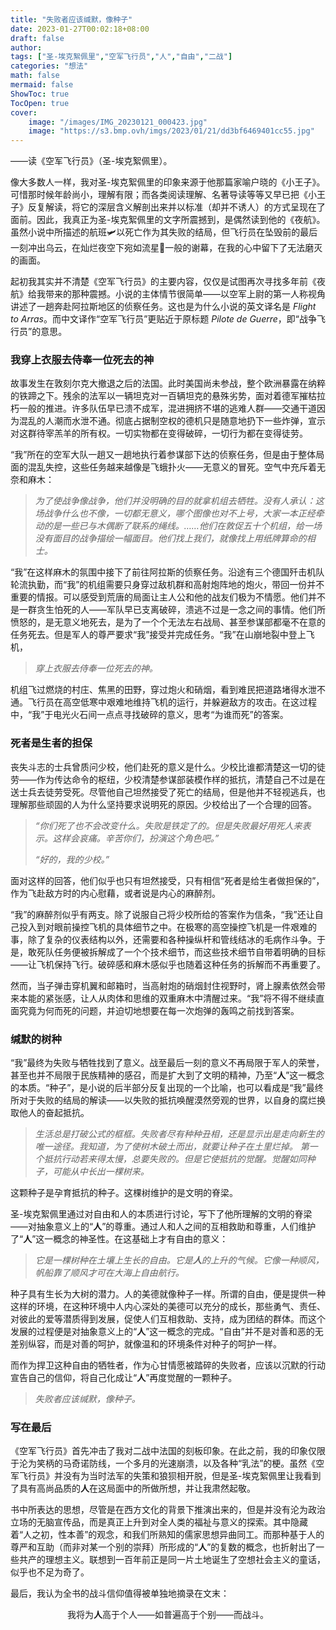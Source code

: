 ```yaml
---
title: "失败者应该缄默，像种子"
date: 2023-01-27T00:02:18+08:00
draft: false
author:
tags: ["圣-埃克絮佩里","空军飞行员","人","自由","二战"]
categories: "想法"
math: false
mermaid: false
ShowToc: true
TocOpen: true
cover:
    image: "/images/IMG_20230121_000423.jpg"
    image: "https://s3.bmp.ovh/imgs/2023/01/21/dd3bf6469401cc55.jpg"
---
```


——读《空军飞行员》（圣-埃克絮佩里）。

像大多数人一样，我对圣-埃克絮佩里的印象来源于他那篇家喻户晓的《小王子》。可惜那时候年龄尚小，理解有限；而各类阅读理解、名著导读等等又早已把《小王子》反复解读，将它的深层含义解剖出来并以标准（却并不诱人）的方式呈现在了面前。因此，我真正为圣-埃克絮佩里的文字所震撼到，是偶然读到他的《夜航》。虽然小说中所描述的航班🛩以死亡作为其失败的结局，但飞行员在坠毁前的最后一刻冲出乌云，在灿烂夜空下宛如流星🌠一般的谢幕，在我的心中留下了无法磨灭的画面。

<!--more-->

起初我其实并不清楚《空军飞行员》的主要内容，仅仅是试图再次寻找多年前《夜航》给我带来的那种震撼。小说的主体情节很简单——以空军上尉的第一人称视角讲述了一趟奔赴阿拉斯地区的侦察任务。这也是为什么小说的英文译名是 *Flight to Arras*。而中文译作“空军飞行员”更贴近于原标题 *Pilote de Guerre*，即“战争飞行员”的意思。

### 我穿上衣服去侍奉一位死去的神

故事发生在敦刻尔克大撤退之后的法国。此时美国尚未参战，整个欧洲暴露在纳粹的铁蹄之下。残余的法军以一辆坦克对一百辆坦克的悬殊劣势，面对着德军摧枯拉朽一般的推进。许多队伍早已溃不成军，混进拥挤不堪的逃难人群——交通干道因为混乱的人潮而水泄不通。彻底占据制空权的德机只是随意地扔下一些炸弹，宣示对这群待宰羔羊的所有权。一切实物都在变得破碎，一切行为都在变得徒劳。

“我”所在的空军大队一趟又一趟地执行着参谋部下达的侦察任务，但是由于整体局面的混乱失控，这些任务越来越像是飞蛾扑火——无意义的冒死。空气中充斥着无奈和麻木：

> *为了使战争像战争，他们并没明确的目的就拿机组去牺牲。没有人承认：这场战争什么也不像，一切都无意义，哪个图像也对不上号，大家一本正经牵动的是一些已与木偶断了联系的绳线。……他们在敦促五十个机组，给一场没有面目的战争描绘一幅面目。他们找上我们，就像找上用纸牌算命的相士。*

“我”在这样麻木的氛围中接下了前往阿拉斯的侦察任务。沿途有三个德国歼击机队轮流执勤，而“我”的机组需要只身穿过敌机群和高射炮阵地的炮火，带回一份并不重要的情报。可以感受到荒唐的局面让主人公和他的战友们极为不情愿。他们并不是一群贪生怕死的人——军队早已支离破碎，溃逃不过是一念之间的事情。他们所愤怒的，是无意义地死去，是为了一个个无法左右战局、甚至参谋部都毫不在意的任务死去。但是军人的尊严要求“我”接受并完成任务。“我”在山崩地裂中登上飞机，

> *穿上衣服去侍奉一位死去的神。*

机组飞过燃烧的村庄、焦黑的田野，穿过炮火和硝烟，看到难民把道路堵得水泄不通。飞行员在高空低寒中艰难地维持飞机的运行，并躲避敌方的攻击。在这过程中，“我”于电光火石间一点点寻找破碎的意义，思考“为谁而死”的答案。

### 死者是生者的担保

丧失斗志的士兵曾质问少校，他们赴死的意义是什么。少校比谁都清楚这一切的徒劳——作为传达命令的枢纽，少校清楚参谋部装模作样的抵抗，清楚自己不过是在送士兵去徒劳受死。尽管他自己坦然接受了死亡的结局，但是他并不轻视逃兵，也理解那些顽固的人为什么坚持要求说明死的原因。少校给出了一个合理的回答。

> *“你们死了也不会改变什么。失败是铁定了的。但是失败最好用死人来表示。这样会哀痛。辛苦你们，扮演这个角色吧。”*
>
> *“好的，我的少校。”*

面对这样的回答，他们似乎也只有坦然接受，只有相信“死者是给生者做担保的”，作为飞赴敌方时的内心慰藉，或者说是内心的麻醉剂。

“我”的麻醉剂似乎有两支。除了说服自己将少校所给的答案作为信条，“我”还让自己投入到对眼前操控飞机的具体细节之中。在极寒的高空操控飞机是一件艰难的事，除了复杂的仪表结构以外，还需要和各种操纵杆和管线结冰的毛病作斗争。于是，敢死队任务便被拆解成了一个个技术细节，而这些技术细节自带着明确的目标——让飞机保持飞行。破碎感和麻木感似乎也随着这种任务的拆解而不再重要了。

然而，当子弹击穿机翼和邮箱时，当高射炮的硝烟封住视野时，肾上腺素依然会带来本能的紧张感，让人从肉体和思维的双重麻木中清醒过来。“我”将不得不继续直面究竟为何而死的问题，并迫切地想要在每一次炮弹的轰鸣之前找到答案。

### 缄默的树种

“我”最终为失败与牺牲找到了意义。战至最后一刻的意义不再局限于军人的荣誉，甚至也并不局限于民族精神的感召，而是扩大到了文明的精神，乃至“**人**”这一概念的本质。“种子”，是小说的后半部分反复出现的一个比喻，也可以看成是“我”最终所对于失败的结局的解读——以失败的抵抗唤醒漠然旁观的世界，以自身的腐烂换取他人的奋起抵抗。

> *生活总是打破公式的框框。失败者尽有种种丑相，还是显示出是走向新生的唯一途径。我知道，为了使树木破土而出，就要让种子在土里烂掉。 第一个抵抗行动若来得太慢，总要失败的。但是它使抵抗的觉醒。觉醒如同种子，可能从中长出一棵树来。*

这颗种子是孕育抵抗的种子。这棵树维护的是文明的脊梁。

圣-埃克絮佩里通过对自由和人的本质进行讨论，写下了他所理解的文明的脊梁——对抽象意义上的“**人**”的尊重。通过人和人之间的互相救助和尊重，人们维护了“**人**”这一概念的神圣性。在这基础上才有自由的意义：

> *它是一棵树种在土壤上生长的自由。它是**人**的上升的气候。它像一种顺风，帆船靠了顺风才可在大海上自由航行。*

种子具有生长为大树的潜力。人的美德就像种子一样。所谓的自由，便是提供一种这样的环境，在这种环境中人内心深处的美德可以充分的成长，那些勇气、责任、对彼此的爱等潜质得到发展，促使人们互相救助、支持，成为团结的群体。而这个发展的过程便是对抽象意义上的“**人**”这一概念的完成。“自由”并不是对善和恶的无差别纵容，而是对善的呵护，就像温和的环境条件对种子的呵护一样。

而作为捍卫这种自由的牺牲者，作为心甘情愿被踏碎的失败者，应该以沉默的行动宣告自己的信仰，将自己化成让“**人**”再度觉醒的一颗种子。

> *失败者应该缄默，像种子。*

### 写在最后

《空军飞行员》首先冲击了我对二战中法国的刻板印象。在此之前，我的印象仅限于沦为笑柄的马奇诺防线，一个多月的光速崩溃，以及各种“乳法”的梗。虽然《空军飞行员》并没有为当时法军的失策和狼狈相开脱，但是圣-埃克絮佩里让我看到了具有高尚品质的**人**在这局面中的所做所想，并让我肃然起敬。

书中所表达的思想，尽管是在西方文化的背景下推演出来的，但是并没有沦为政治立场的无脑宣传品，而是真正上升到对全人类的福祉与意义的探索。其中隐藏着“人之初，性本善”的观念，和我们所熟知的儒家思想异曲同工。而那种基于人的尊严和互助（而非对某一个别的崇拜）所形成的“**人**”的复数的概念，也折射出了一些共产的理想主义。联想到一百年前正是同一片土地诞生了空想社会主义的童话，似乎也不足为奇了。

最后，我认为全书的战斗信仰值得被单独地摘录在文末：

<center>我将为<b>人</b>高于个人——如普遍高于个别——而战斗。</center>



